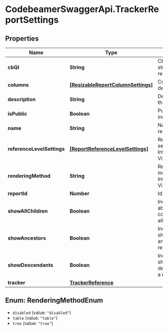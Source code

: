 # CodebeamerSwaggerApi.TrackerReportSettings

## Properties
Name | Type | Description | Notes
------------ | ------------- | ------------- | -------------
**cbQl** | **String** | CbQL query string of the report. | 
**columns** | [**[ResizableReportColumnSettings]**](ResizableReportColumnSettings.md) | Column definitions. | 
**description** | **String** | Description of the report. | 
**isPublic** | **Boolean** | Public report indicator. | 
**name** | **String** | Name of the report. | 
**referenceLevelSettings** | [**[ReportReferenceLevelSettings]**](ReportReferenceLevelSettings.md) | Reference level setting for Intelligent Table View. | [optional] 
**renderingMethod** | **String** | Rendering method for Intelligent Table View. | [optional] 
**reportId** | **Number** | Id of a report | [optional] 
**showAllChildren** | **Boolean** | Indicator to ability to collapse/expand all child items. | [optional] 
**showAncestors** | **Boolean** | Indicator to show the ancestors of a result item. | [optional] 
**showDescendants** | **Boolean** | Indicator to show the descendants of a result item. | [optional] 
**tracker** | [**TrackerReference**](TrackerReference.md) |  | 

<a name="RenderingMethodEnum"></a>
## Enum: RenderingMethodEnum

* `disabled` (value: `"disabled"`)
* `table` (value: `"table"`)
* `tree` (value: `"tree"`)

